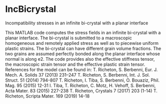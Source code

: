 # IncBicrystal
Incompatibility stresses in an infinite bi-crystal with a planar interface

This MATLAB code computes the stress fields in an infinite bi-crystal with a planar interface. 
The bi-crystal is submitted to a macroscopic homogeneous and remotely applied stress as well as to piecewise uniform plastic strains. 
The bi-crystal can have different grain volume fractions.
The two grains are assumed perfectly bonded  along the planar interface whose normal is along e2. 
The code provides also the effective stiffness tensor, the macroscopic strain tensor and the effective plastic strain tensor.
References for the model can be found in:
T. Richeton, S. Berbenni, Eur. J. Mech. A. Solids 37 (2013) 231–247
T. Richeton, S. Berbenni, Int. J. Sol. Struct. 51 (2014) 794-807
T. Richeton, I. Tiba, S. Berbenni, O. Bouaziz, Phil. Mag. 95 (2015) 12-31
I. Tiba, T. Richeton, C. Motz, H. Vehoff, S. Berbenni, Acta Mater. 83 (2015) 227-238
T. Richeton, Crystals 7 (2017) 203 (1-14)
T. Richeton, Scripta Mater. 169 (2019) 14-18
